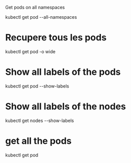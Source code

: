 Get pods on all namespaces

kubectl get pod --all-namespaces


# Recupere tous les pods 


kubectl get pod -o wide



# Show all labels of the pods
 kubectl get pod --show-labels


# Show all labels of the nodes

kubectl get nodes --show-labels

# get all the pods
kubectl get pod
